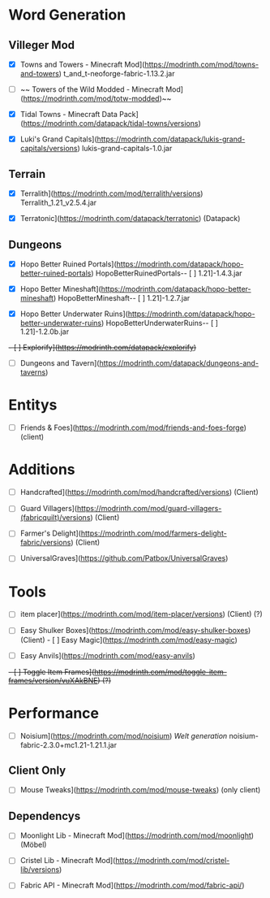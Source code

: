 # Word Generation

## Villeger Mod

- [x] Towns and Towers - Minecraft Mod](https://modrinth.com/mod/towns-and-towers) t_and_t-neoforge-fabric-1.13.2.jar

- [ ] ~~ Towers of the Wild Modded - Minecraft Mod](https://modrinth.com/mod/totw-modded)~~

- [x] Tidal Towns - Minecraft Data Pack](https://modrinth.com/datapack/tidal-towns/versions)

- [x] Luki's Grand Capitals](https://modrinth.com/datapack/lukis-grand-capitals/versions) lukis-grand-capitals-1.0.jar

## Terrain

- [x] Terralith](https://modrinth.com/mod/terralith/versions) Terralith_1.21_v2.5.4.jar

- [x] Terratonic](https://modrinth.com/datapack/terratonic) (Datapack)

## Dungeons

- [x] Hopo Better Ruined Portals](https://modrinth.com/datapack/hopo-better-ruined-portals) HopoBetterRuinedPortals-- [ ] 1.21]-1.4.3.jar

- [x] Hopo Better Mineshaft](https://modrinth.com/datapack/hopo-better-mineshaft) HopoBetterMineshaft-- [ ] 1.21]-1.2.7.jar

- [x] Hopo Better Underwater Ruins](https://modrinth.com/datapack/hopo-better-underwater-ruins) HopoBetterUnderwaterRuins-- [ ] 1.21]-1.2.0b.jar

~~- [ ] Explorify](https://modrinth.com/datapack/explorify)~~

- [ ] Dungeons and Tavern](https://modrinth.com/datapack/dungeons-and-taverns)

# Entitys

- [ ] Friends & Foes](https://modrinth.com/mod/friends-and-foes-forge) (client)

# Additions

- [ ] Handcrafted](https://modrinth.com/mod/handcrafted/versions) (Client)

- [ ] Guard Villagers](https://modrinth.com/mod/guard-villagers-(fabricquilt)/versions) (Client)

- [ ] Farmer's Delight](https://modrinth.com/mod/farmers-delight-fabric/versions) (Client)

- [ ] UniversalGraves](https://github.com/Patbox/UniversalGraves)

# Tools

- [ ] item placer](https://modrinth.com/mod/item-placer/versions) (Client) (?)

- [ ] Easy Shulker Boxes](https://modrinth.com/mod/easy-shulker-boxes) (Client) - [ ] Easy Magic](https://modrinth.com/mod/easy-magic)

- [ ] Easy Anvils](https://modrinth.com/mod/easy-anvils)

~~- [ ] Toggle Item Frames](https://modrinth.com/mod/toggle-item-frames/version/vuXAkBNE) (?)~~

# Performance

- [ ] Noisium](https://modrinth.com/mod/noisium) *Welt generation* noisium-fabric-2.3.0+mc1.21-1.21.1.jar

## Client Only

- [ ] Mouse Tweaks](https://modrinth.com/mod/mouse-tweaks) (only client)

## Dependencys

- [ ] Moonlight Lib - Minecraft Mod](https://modrinth.com/mod/moonlight) (Möbel)
- [ ] Cristel Lib - Minecraft Mod](https://modrinth.com/mod/cristel-lib/versions)

- [ ] Fabric API - Minecraft Mod](https://modrinth.com/mod/fabric-api/)
